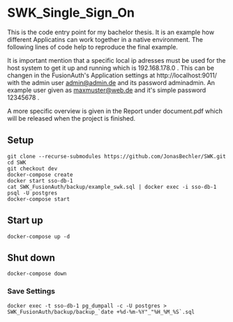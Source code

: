 # SWK_Single_Sign_On

This is the code entry point for my bachelor thesis. It is an example how different Applicatins can work together in a native environment. The following lines of code help to reproduce the final example. 

It is important mention that a specific local ip adresses must be used for the host system to get it up and running which is 192.168.178.0 . This can be changen in the FusionAuth's Application settings at http://localhost:9011/ with the admin user admin@admin.de and its password adminadmin. An example user given as maxmuster@web.de and it's simple password 12345678 . 

A more specific overview is given in the Report under document.pdf which will be released when the project is finished.

## Setup

```
git clone --recurse-submodules https://github.com/JonasBechler/SWK.git
cd SWK
git checkout dev
docker-compose create
docker start sso-db-1
cat SWK_FusionAuth/backup/example_swk.sql | docker exec -i sso-db-1 psql -U postgres
docker-compose start
```


## Start up
```
docker-compose up -d
```


## Shut down
```
docker-compose down
```


### Save Settings
```
docker exec -t sso-db-1 pg_dumpall -c -U postgres > SWK_FusionAuth/backup/backup_`date +%d-%m-%Y"_"%H_%M_%S`.sql
```
